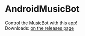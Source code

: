 # AndroidMusicBot

Control the [MusicBot](https://github.com/BjoernPetersen/MusicBot) with this app!  
Downloads: [on the releases page](../../releases)
